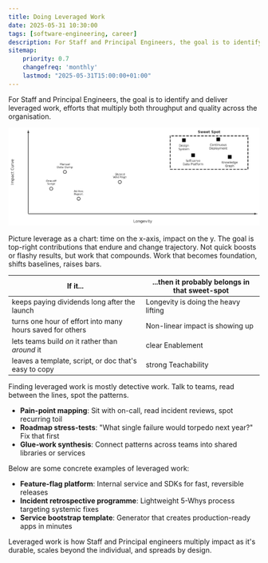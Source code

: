 ```yaml
---
title: Doing Leveraged Work
date: 2025-05-31 10:30:00
tags: [software-engineering, career]
description: For Staff and Principal Engineers, the goal is to identify and deliver leveraged work, efforts that multiply both throughput and quality across the organisation.
sitemap:
    priority: 0.7
    changefreq: 'monthly'
    lastmod: "2025-05-31T15:00:00+01:00"
---
```


For Staff and Principal Engineers, the goal is to identify and deliver leveraged work, efforts that multiply both throughput and quality across the organisation.

![Two-axis graph plotting impact and longevity in relation to Leveraged work](/assets/images/leveraged-work-chart.png)

Picture leverage as a chart: time on the x-axis, impact on the y. The goal is top-right contributions that endure and change trajectory. Not quick boosts or flashy results, but work that compounds. Work that becomes foundation, shifts baselines, raises bars.

| If it...                                                  | ...then it probably belongs in that sweet-spot |
|-----------------------------------------------------------|------------------------------------------------|
| keeps paying dividends long after the launch              | Longevity is doing the heavy lifting           |
| turns one hour of effort into many hours saved for others | Non-linear impact is showing up                |
| lets teams build *on* it rather than *around* it          | clear Enablement                               |
| leaves a template, script, or doc that's easy to copy     | strong Teachability                            |

Finding leveraged work is mostly detective work. Talk to teams, read between the lines, spot the patterns. 

- **Pain-point mapping**: Sit with on-call, read incident reviews, spot recurring toil
- **Roadmap stress-tests**: "What single failure would torpedo next year?" Fix that first
- **Glue-work synthesis**: Connect patterns across teams into shared libraries or services

Below are some concrete examples of leveraged work:

- **Feature-flag platform**: Internal service and SDKs for fast, reversible releases
- **Incident retrospective programme**: Lightweight 5-Whys process targeting systemic fixes
- **Service bootstrap template**: Generator that creates production-ready apps in minutes

Leveraged work is how Staff and Principal engineers multiply impact as it's durable, scales beyond the individual, and spreads by design. 
